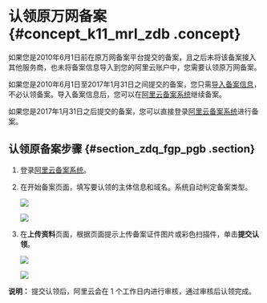 # 认领原万网备案 {#concept_k11_mrl_zdb .concept}

如果您是2010年6月1日前在原万网备案平台提交的备案，且之后未将该备案接入其他服务商，也未将备案信息导入到您的阿里云账户中，您需要认领原万网备案。

如果您是2010年6月1日至2017年1月31日之间提交的备案，您只需[导入备案信息](https://help.aliyun.com/document_detail/48581.html#section-xzb-ykt-zdb)，不必认领备案。导入备案信息后，您可以在[阿里云备案系统](https://beian.aliyun.com/order/selfBaIndex.htm)继续备案。

如果您是2017年1月31日之后提交的备案，您可以直接登录[阿里云备案系统](https://beian.aliyun.com/order/selfBaIndex.htm)进行备案。

## 认领原备案步骤 {#section_zdq_fgp_pgb .section}

1.  登录[阿里云备案系统](https://beian.aliyun.com/order/selfBaIndex.htm)。
2.  在开始备案页面，填写要认领的主体信息和域名。系统自动判定备案类型。

    ![](http://static-aliyun-doc.oss-cn-hangzhou.aliyuncs.com/assets/img/14201/15505415665532_zh-CN.jpg)

    ![](http://static-aliyun-doc.oss-cn-hangzhou.aliyuncs.com/assets/img/14201/15505415689466_zh-CN.png)

3.  在**上传资料**页面，根据页面提示上传备案证件图片或彩色扫描件，单击**提交认领**。

    ![](http://static-aliyun-doc.oss-cn-hangzhou.aliyuncs.com/assets/img/14201/15505415689482_zh-CN.png)

    ![](http://static-aliyun-doc.oss-cn-hangzhou.aliyuncs.com/assets/img/14201/15505415689486_zh-CN.png)


**说明：** 提交认领后，阿里云会在 1 个工作日内进行审核，通过审核后认领完成。

